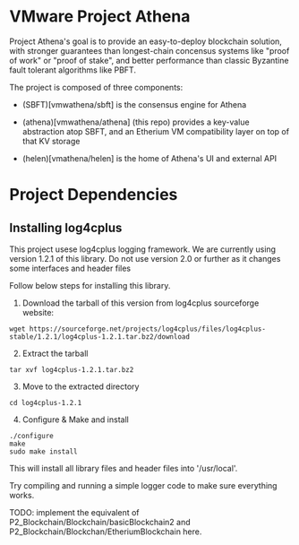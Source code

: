 # VMware Project Athena

Project Athena's goal is to provide an easy-to-deploy blockchain
solution, with stronger guarantees than longest-chain concensus
systems like "proof of work" or "proof of stake", and better
performance than classic Byzantine fault tolerant algorithms like
PBFT.

The project is composed of three components:

 * (SBFT)[vmwathena/sbft] is the consensus engine for Athena

 * (athena)[vmwathena/athena] (this repo) provides a key-value
   abstraction atop SBFT, and an Etherium VM compatibility layer on
   top of that KV storage

 * (helen)[vmathena/helen] is the home of Athena's UI and external API


# Project Dependencies

## Installing log4cplus

This project usese log4cplus logging framework. We are currently
using version 1.2.1 of this library. Do not use version 2.0 or further
as it changes some interfaces and header files

Follow below steps for installing this library.

1. Download the tarball of this version from log4cplus sourceforge website:

```
wget https://sourceforge.net/projects/log4cplus/files/log4cplus-stable/1.2.1/log4cplus-1.2.1.tar.bz2/download
```

2. Extract the tarball

```
tar xvf log4cplus-1.2.1.tar.bz2
```

3. Move to the extracted directory

```
cd log4cplus-1.2.1
````

4. Configure & Make and install

```
./configure
make
sudo make install
```

This will install all library files and header files into '/usr/local'.

Try compiling and running a simple logger code to make sure everything works.


TODO: implement the equivalent of
P2_Blockchain/Blockchain/basicBlockchain2 and
P2_Blockchain/Blockchan/EtheriumBlockchain here.